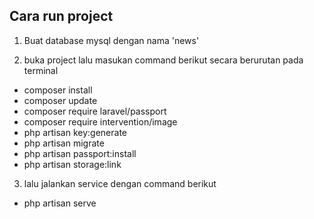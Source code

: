 ## Cara run project 

1. Buat database mysql dengan nama 'news' 

2. buka project lalu masukan command berikut secara berurutan pada terminal
- composer install 
- composer update
- composer require laravel/passport
- composer require intervention/image
- php artisan key:generate
- php artisan migrate
- php artisan passport:install
- php artisan storage:link

3. lalu jalankan service dengan command berikut
- php artisan serve
